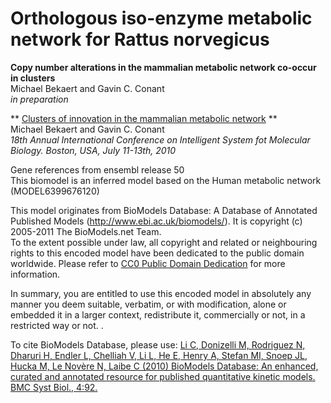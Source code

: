 

# Orthologous iso-enzyme metabolic network for Rattus norvegicus

**Copy number alterations in the mammalian metabolic network co-occur in clusters**   
Michael Bekaert and Gavin C. Conant  
_in preparation_

** [Clusters of innovation in the mammalian metabolic network](http://tiny.cc/ismb2010a) **   
Michael Bekaert and Gavin C. Conant  
_18th Annual International Conference on Intelligent System fot Molecular
Biology. Boston, USA, July 11-13th, 2010_

Gene references from ensembl release 50  
This biomodel is an inferred model based on the Human metabolic network
(MODEL6399676120)

This model originates from BioModels Database: A Database of Annotated
Published Models (http://www.ebi.ac.uk/biomodels/). It is copyright (c)
2005-2011 The BioModels.net Team.  
To the extent possible under law, all copyright and related or neighbouring
rights to this encoded model have been dedicated to the public domain
worldwide. Please refer to [CC0 Public Domain
Dedication](http://creativecommons.org/publicdomain/zero/1.0/) for more
information.

In summary, you are entitled to use this encoded model in absolutely any
manner you deem suitable, verbatim, or with modification, alone or embedded it
in a larger context, redistribute it, commercially or not, in a restricted way
or not. .  
  
To cite BioModels Database, please use: [Li C, Donizelli M, Rodriguez N,
Dharuri H, Endler L, Chelliah V, Li L, He E, Henry A, Stefan MI, Snoep JL,
Hucka M, Le Novère N, Laibe C (2010) BioModels Database: An enhanced, curated
and annotated resource for published quantitative kinetic models. BMC Syst
Biol., 4:92.](http://www.ncbi.nlm.nih.gov/pubmed/20587024)

